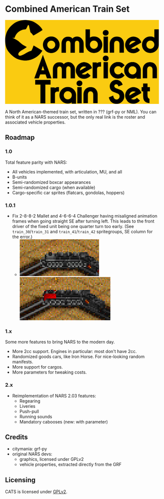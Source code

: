 # Combined American Train Set

![KITTY CAT](./logo.png)

A North American-themed train set, written in ??? (grf-py or NML).
You can think of it as a NARS successor, but the only real link is the roster and associated vehicle properties.

## Roadmap

### 1.0

Total feature parity with NARS:

- All vehicles implemented, with articulation, MU, and all
- B-units
- Semi-randomized boxcar appearances
- Semi-randomized cargo (when available)
- Cargo-specific car sprites (flatcars, gondolas, hoppers)

### 1.0.1

- Fix 2-8-8-2 Mallet and 4-6-6-4 Challenger having misaligned animation frames when going straight SE after turning left.
  This leads to the front driver of the fixed unit being one quarter turn too early.
  (See `train_30`/`train_31` and `train_41`/`train_42` spritegroups, SE column for the error.)
  - ![mallet-bug](./doc/mallet-bug.png) ![challenger-bug](./doc/challenger-bug.png)

### 1.x

Some more features to bring NARS to the modern day.

- More 2cc support. Engines in particular: most don't have 2cc.
- Randomized goods cars, like Iron Horse. For nice-looking random manifests.
- More support for cargos.
- More parameters for tweaking costs.

### 2.x

- Reimplementation of NARS 2.03 features:
  - Regearing
  - Liveries
  - Push-pull
  - Running sounds
  - Mandatory cabooses (new: with parameter)

## Credits

- citymania: grf-py
- original NARS devs:
  - graphics, licensed under GPLv2
  - vehicle properties, extracted directly from the GRF

## Licensing

CATS is licensed under [GPLv2](./LICENSE).